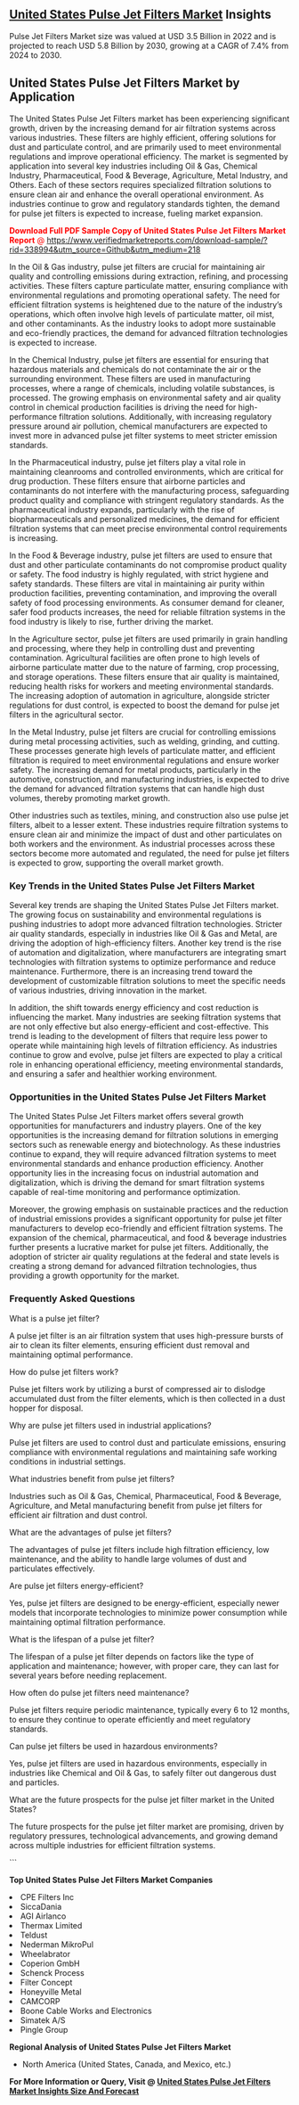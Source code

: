 <h2><a href="https://www.verifiedmarketreports.com/download-sample/?rid=338994&amp;utm_source=Github&amp;utm_medium=218" target="_blank">United States Pulse Jet Filters Market</a> Insights</h2><p>Pulse Jet Filters Market size was valued at USD 3.5 Billion in 2022 and is projected to reach USD 5.8 Billion by 2030, growing at a CAGR of 7.4% from 2024 to 2030.</p><p> <h2>United States Pulse Jet Filters Market by Application</h2> <p>The United States Pulse Jet Filters market has been experiencing significant growth, driven by the increasing demand for air filtration systems across various industries. These filters are highly efficient, offering solutions for dust and particulate control, and are primarily used to meet environmental regulations and improve operational efficiency. The market is segmented by application into several key industries including Oil & Gas, Chemical Industry, Pharmaceutical, Food & Beverage, Agriculture, Metal Industry, and Others. Each of these sectors requires specialized filtration solutions to ensure clean air and enhance the overall operational environment. As industries continue to grow and regulatory standards tighten, the demand for pulse jet filters is expected to increase, fueling market expansion. <p><span class=""><span style="color: #ff0000;"><strong>Download Full PDF Sample Copy of United States Pulse Jet Filters Market Report</strong> @ </span><a href="https://www.verifiedmarketreports.com/download-sample/?rid=338994&amp;utm_source=Github&amp;utm_medium=218" target="_blank">https://www.verifiedmarketreports.com/download-sample/?rid=338994&amp;utm_source=Github&amp;utm_medium=218</a></span></p> <p>In the Oil & Gas industry, pulse jet filters are crucial for maintaining air quality and controlling emissions during extraction, refining, and processing activities. These filters capture particulate matter, ensuring compliance with environmental regulations and promoting operational safety. The need for efficient filtration systems is heightened due to the nature of the industry’s operations, which often involve high levels of particulate matter, oil mist, and other contaminants. As the industry looks to adopt more sustainable and eco-friendly practices, the demand for advanced filtration technologies is expected to increase. <p>In the Chemical Industry, pulse jet filters are essential for ensuring that hazardous materials and chemicals do not contaminate the air or the surrounding environment. These filters are used in manufacturing processes, where a range of chemicals, including volatile substances, is processed. The growing emphasis on environmental safety and air quality control in chemical production facilities is driving the need for high-performance filtration solutions. Additionally, with increasing regulatory pressure around air pollution, chemical manufacturers are expected to invest more in advanced pulse jet filter systems to meet stricter emission standards. <p>In the Pharmaceutical industry, pulse jet filters play a vital role in maintaining cleanrooms and controlled environments, which are critical for drug production. These filters ensure that airborne particles and contaminants do not interfere with the manufacturing process, safeguarding product quality and compliance with stringent regulatory standards. As the pharmaceutical industry expands, particularly with the rise of biopharmaceuticals and personalized medicines, the demand for efficient filtration systems that can meet precise environmental control requirements is increasing. <p>In the Food & Beverage industry, pulse jet filters are used to ensure that dust and other particulate contaminants do not compromise product quality or safety. The food industry is highly regulated, with strict hygiene and safety standards. These filters are vital in maintaining air purity within production facilities, preventing contamination, and improving the overall safety of food processing environments. As consumer demand for cleaner, safer food products increases, the need for reliable filtration systems in the food industry is likely to rise, further driving the market. <p>In the Agriculture sector, pulse jet filters are used primarily in grain handling and processing, where they help in controlling dust and preventing contamination. Agricultural facilities are often prone to high levels of airborne particulate matter due to the nature of farming, crop processing, and storage operations. These filters ensure that air quality is maintained, reducing health risks for workers and meeting environmental standards. The increasing adoption of automation in agriculture, alongside stricter regulations for dust control, is expected to boost the demand for pulse jet filters in the agricultural sector. <p>In the Metal Industry, pulse jet filters are crucial for controlling emissions during metal processing activities, such as welding, grinding, and cutting. These processes generate high levels of particulate matter, and efficient filtration is required to meet environmental regulations and ensure worker safety. The increasing demand for metal products, particularly in the automotive, construction, and manufacturing industries, is expected to drive the demand for advanced filtration systems that can handle high dust volumes, thereby promoting market growth. <p>Other industries such as textiles, mining, and construction also use pulse jet filters, albeit to a lesser extent. These industries require filtration systems to ensure clean air and minimize the impact of dust and other particulates on both workers and the environment. As industrial processes across these sectors become more automated and regulated, the need for pulse jet filters is expected to grow, supporting the overall market growth. <h3>Key Trends in the United States Pulse Jet Filters Market</h3> <p>Several key trends are shaping the United States Pulse Jet Filters market. The growing focus on sustainability and environmental regulations is pushing industries to adopt more advanced filtration technologies. Stricter air quality standards, especially in industries like Oil & Gas and Metal, are driving the adoption of high-efficiency filters. Another key trend is the rise of automation and digitalization, where manufacturers are integrating smart technologies with filtration systems to optimize performance and reduce maintenance. Furthermore, there is an increasing trend toward the development of customizable filtration solutions to meet the specific needs of various industries, driving innovation in the market. <p>In addition, the shift towards energy efficiency and cost reduction is influencing the market. Many industries are seeking filtration systems that are not only effective but also energy-efficient and cost-effective. This trend is leading to the development of filters that require less power to operate while maintaining high levels of filtration efficiency. As industries continue to grow and evolve, pulse jet filters are expected to play a critical role in enhancing operational efficiency, meeting environmental standards, and ensuring a safer and healthier working environment. <h3>Opportunities in the United States Pulse Jet Filters Market</h3> <p>The United States Pulse Jet Filters market offers several growth opportunities for manufacturers and industry players. One of the key opportunities is the increasing demand for filtration solutions in emerging sectors such as renewable energy and biotechnology. As these industries continue to expand, they will require advanced filtration systems to meet environmental standards and enhance production efficiency. Another opportunity lies in the increasing focus on industrial automation and digitalization, which is driving the demand for smart filtration systems capable of real-time monitoring and performance optimization. <p>Moreover, the growing emphasis on sustainable practices and the reduction of industrial emissions provides a significant opportunity for pulse jet filter manufacturers to develop eco-friendly and efficient filtration systems. The expansion of the chemical, pharmaceutical, and food & beverage industries further presents a lucrative market for pulse jet filters. Additionally, the adoption of stricter air quality regulations at the federal and state levels is creating a strong demand for advanced filtration technologies, thus providing a growth opportunity for the market. <h3>Frequently Asked Questions</h3> <p>What is a pulse jet filter? </p> <p>A pulse jet filter is an air filtration system that uses high-pressure bursts of air to clean its filter elements, ensuring efficient dust removal and maintaining optimal performance.</p> <p>How do pulse jet filters work? </p> <p>Pulse jet filters work by utilizing a burst of compressed air to dislodge accumulated dust from the filter elements, which is then collected in a dust hopper for disposal.</p> <p>Why are pulse jet filters used in industrial applications? </p> <p>Pulse jet filters are used to control dust and particulate emissions, ensuring compliance with environmental regulations and maintaining safe working conditions in industrial settings.</p> <p>What industries benefit from pulse jet filters? </p> <p>Industries such as Oil & Gas, Chemical, Pharmaceutical, Food & Beverage, Agriculture, and Metal manufacturing benefit from pulse jet filters for efficient air filtration and dust control.</p> <p>What are the advantages of pulse jet filters? </p> <p>The advantages of pulse jet filters include high filtration efficiency, low maintenance, and the ability to handle large volumes of dust and particulates effectively.</p> <p>Are pulse jet filters energy-efficient? </p> <p>Yes, pulse jet filters are designed to be energy-efficient, especially newer models that incorporate technologies to minimize power consumption while maintaining optimal filtration performance.</p> <p>What is the lifespan of a pulse jet filter? </p> <p>The lifespan of a pulse jet filter depends on factors like the type of application and maintenance; however, with proper care, they can last for several years before needing replacement.</p> <p>How often do pulse jet filters need maintenance? </p> <p>Pulse jet filters require periodic maintenance, typically every 6 to 12 months, to ensure they continue to operate efficiently and meet regulatory standards.</p> <p>Can pulse jet filters be used in hazardous environments? </p> <p>Yes, pulse jet filters are used in hazardous environments, especially in industries like Chemical and Oil & Gas, to safely filter out dangerous dust and particles.</p> <p>What are the future prospects for the pulse jet filter market in the United States? </p> <p>The future prospects for the pulse jet filter market are promising, driven by regulatory pressures, technological advancements, and growing demand across multiple industries for efficient filtration systems.</p> ```</p><p><strong>Top United States Pulse Jet Filters Market Companies</strong></p><div data-test-id=""><p><li>CPE Filters Inc</li><li> SiccaDania</li><li> AGI Airlanco</li><li> Thermax Limited</li><li> Teldust</li><li> Nederman MikroPul</li><li> Wheelabrator</li><li> Coperion GmbH</li><li> Schenck Process</li><li> Filter Concept</li><li> Honeyville Metal</li><li> CAMCORP</li><li> Boone Cable Works and Electronics</li><li> Simatek A/S</li><li> Pingle Group</li></p><div><strong>Regional Analysis of&nbsp;United States Pulse Jet Filters Market</strong></div><ul><li dir="ltr"><p dir="ltr">North America&nbsp;(United States, Canada, and Mexico, etc.)</p></li></ul><p><strong>For More Information or Query, Visit @&nbsp;</strong><strong><a href="https://www.verifiedmarketreports.com/product/pulse-jet-filters-market/?utm_source=Github&amp;utm_medium=218" target="_blank">United States Pulse Jet Filters Market Insights Size And Forecast</a></strong></p></div>
